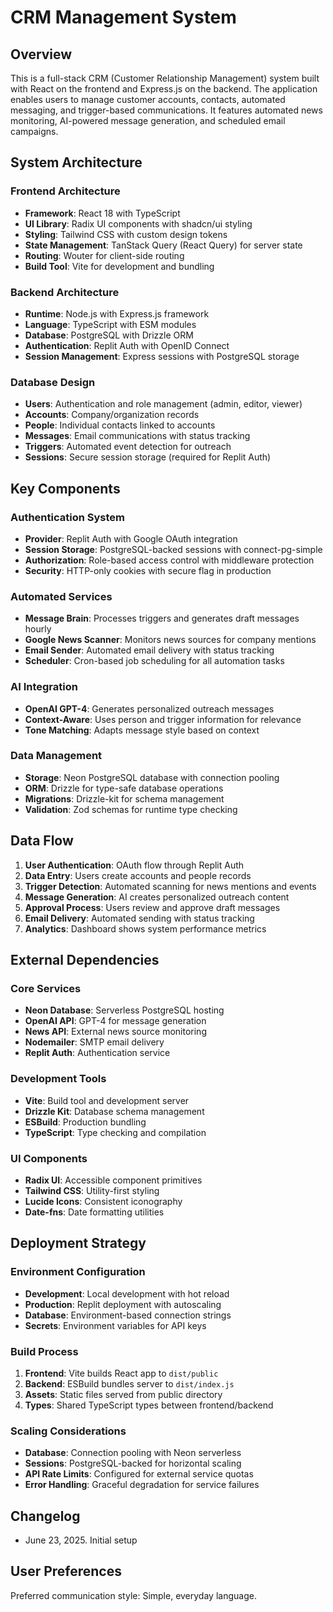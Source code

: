 # CRM Management System

## Overview

This is a full-stack CRM (Customer Relationship Management) system built with React on the frontend and Express.js on the backend. The application enables users to manage customer accounts, contacts, automated messaging, and trigger-based communications. It features automated news monitoring, AI-powered message generation, and scheduled email campaigns.

## System Architecture

### Frontend Architecture
- **Framework**: React 18 with TypeScript
- **UI Library**: Radix UI components with shadcn/ui styling
- **Styling**: Tailwind CSS with custom design tokens
- **State Management**: TanStack Query (React Query) for server state
- **Routing**: Wouter for client-side routing
- **Build Tool**: Vite for development and bundling

### Backend Architecture
- **Runtime**: Node.js with Express.js framework
- **Language**: TypeScript with ESM modules
- **Database**: PostgreSQL with Drizzle ORM
- **Authentication**: Replit Auth with OpenID Connect
- **Session Management**: Express sessions with PostgreSQL storage

### Database Design
- **Users**: Authentication and role management (admin, editor, viewer)
- **Accounts**: Company/organization records
- **People**: Individual contacts linked to accounts
- **Messages**: Email communications with status tracking
- **Triggers**: Automated event detection for outreach
- **Sessions**: Secure session storage (required for Replit Auth)

## Key Components

### Authentication System
- **Provider**: Replit Auth with Google OAuth integration
- **Session Storage**: PostgreSQL-backed sessions with connect-pg-simple
- **Authorization**: Role-based access control with middleware protection
- **Security**: HTTP-only cookies with secure flag in production

### Automated Services
- **Message Brain**: Processes triggers and generates draft messages hourly
- **Google News Scanner**: Monitors news sources for company mentions
- **Email Sender**: Automated email delivery with status tracking
- **Scheduler**: Cron-based job scheduling for all automation tasks

### AI Integration
- **OpenAI GPT-4**: Generates personalized outreach messages
- **Context-Aware**: Uses person and trigger information for relevance
- **Tone Matching**: Adapts message style based on context

### Data Management
- **Storage**: Neon PostgreSQL database with connection pooling
- **ORM**: Drizzle for type-safe database operations
- **Migrations**: Drizzle-kit for schema management
- **Validation**: Zod schemas for runtime type checking

## Data Flow

1. **User Authentication**: OAuth flow through Replit Auth
2. **Data Entry**: Users create accounts and people records
3. **Trigger Detection**: Automated scanning for news mentions and events
4. **Message Generation**: AI creates personalized outreach content
5. **Approval Process**: Users review and approve draft messages
6. **Email Delivery**: Automated sending with status tracking
7. **Analytics**: Dashboard shows system performance metrics

## External Dependencies

### Core Services
- **Neon Database**: Serverless PostgreSQL hosting
- **OpenAI API**: GPT-4 for message generation
- **News API**: External news source monitoring
- **Nodemailer**: SMTP email delivery
- **Replit Auth**: Authentication service

### Development Tools
- **Vite**: Build tool and development server
- **Drizzle Kit**: Database schema management
- **ESBuild**: Production bundling
- **TypeScript**: Type checking and compilation

### UI Components
- **Radix UI**: Accessible component primitives
- **Tailwind CSS**: Utility-first styling
- **Lucide Icons**: Consistent iconography
- **Date-fns**: Date formatting utilities

## Deployment Strategy

### Environment Configuration
- **Development**: Local development with hot reload
- **Production**: Replit deployment with autoscaling
- **Database**: Environment-based connection strings
- **Secrets**: Environment variables for API keys

### Build Process
1. **Frontend**: Vite builds React app to `dist/public`
2. **Backend**: ESBuild bundles server to `dist/index.js`
3. **Assets**: Static files served from public directory
4. **Types**: Shared TypeScript types between frontend/backend

### Scaling Considerations
- **Database**: Connection pooling with Neon serverless
- **Sessions**: PostgreSQL-backed for horizontal scaling
- **API Rate Limits**: Configured for external service quotas
- **Error Handling**: Graceful degradation for service failures

## Changelog

- June 23, 2025. Initial setup

## User Preferences

Preferred communication style: Simple, everyday language.